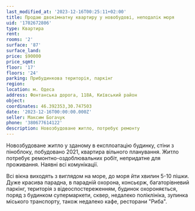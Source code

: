 ```yaml
---
last_modified_at: '2023-12-16T00:25:11+02:00'
title: Продаю двокімнатну квартиру у новобудові, неподалік моря
uid: '1702672806'
type: Квартира
rent:
rooms: '2'
surface: '87'
surface_land:
price: $90000
price_sqmt:
floor: '17'
floors: '24'
parking: Прибудинкова територія, паркінг
region:
location: м. Одеса
address: Фонтанська дорога, 118А, Київський район
object:
coordinates: 46.392353,30.747503
date: '2023-12-16T00:00:00.000Z'
seller: Максим Богачук
phone: '380677614122'
description: Новозбудоване житло, потребує ремонту
---
```


Новозбудоване житло у зданому в експлоатацію будинку, стіни з піноблоку, побудовано 2021, квартира вільного планування. Житло потребує ремонтно-оздоблювальних робіт, непридатне для проживання. Наявні всі комунікації.

Всі вікна виходять з виглядом на море, до моря йти хвилин 5-10 пішки. Дуже красива парадна, в парадній охорона, консьєрж, багаторівневий паркінг, територія з відеоспостереженням, будинок охороняється, поряд з будинком супермаркети, сквер, недалеко поліклініка, зупинка міського транспорту, також недалеко кафе, ресторани "Риба".

